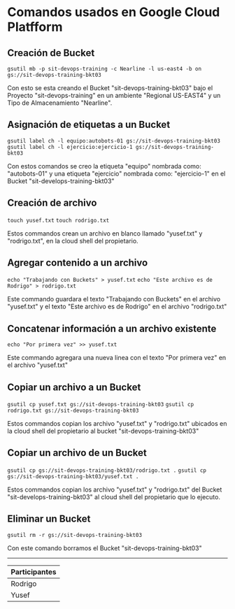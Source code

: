 # **Comandos usados en Google Cloud Platfform**

## Creación de Bucket

`gsutil mb -p sit-devops-training -c Nearline -l us-east4 -b on gs://sit-devops-training-bkt03`

Con esto se esta creando el Bucket "sit-devops-training-bkt03" bajo el Proyecto "sit-devops-training" en un ambiente "Regional US-EAST4" y un Tipo de Almacenamiento "Nearline".

## Asignación de etiquetas a un Bucket

`gsutil label ch -l equipo:autobots-01 gs://sit-devops-training-bkt03`
`gsutil label ch -l ejercicio:ejercicio-1 gs://sit-devops-training-bkt03`

Con estos comandos se creo la etiqueta "equipo" nombrada como: "autobots-01" y una etiqueta "ejercicio" nombrada como: "ejercicio-1" en el Bucket "sit-develops-training-bkt03"

## Creación de archivo

`touch yusef.txt`
`touch rodrigo.txt`

Estos commandos crean un archivo en blanco llamado "yusef.txt" y "rodrigo.txt", en la cloud shell del propietario.

## Agregar contenido a un archivo

`echo "Trabajando con Buckets" > yusef.txt`
`echo "Este archivo es de Rodrigo" > rodrigo.txt`

Este commando guardara el texto "Trabajando con Buckets" en el archivo "yusef.txt" y el texto "Este archivo es de Rodrigo" en el archivo "rodrigo.txt"

## Concatenar información a un archivo existente

`echo "Por primera vez" >> yusef.txt`

Este commando agregara una nueva linea con el texto "Por primera vez" en el archivo "yusef.txt"

## Copiar un archivo a un Bucket

`gsutil cp yusef.txt gs://sit-devops-training-bkt03`
`gsutil cp rodrigo.txt gs://sit-devops-training-bkt03`

Estos commandos copian los archivo "yusef.txt" y "rodrigo.txt" ubicados en la cloud shell del propietario al bucket "sit-devops-training-bkt03"

## Copiar un archivo de un Bucket

`gsutil cp gs://sit-devops-training-bkt03/rodrigo.txt .`
`gsutil cp gs://sit-devops-training-bkt03/yusef.txt .`

Estos commandos copian los archivo "yusef.txt" y "rodrigo.txt" del Bucket "sit-develops-training-bkt03" al cloud shell del propietario que lo ejecuto.

## Eliminar un Bucket

`gsutil rm -r gs://sit-devops-training-bkt03`

Con este comando borramos el Bucket "sit-devops-training-bkt03"  

- - -
  

   
| **Participantes** |
| :--       | 
| Rodrigo    | 
| Yusef      |